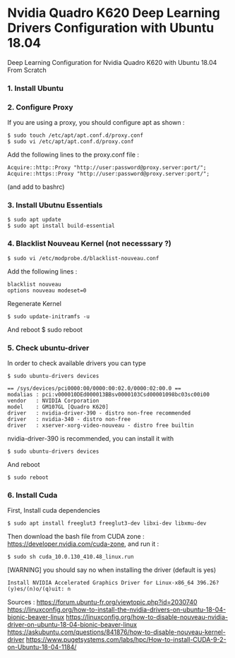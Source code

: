 # Nvidia Quadro K620 Deep Learning Drivers Configuration with Ubuntu 18.04
Deep Learning Configuration for Nvidia Quadro K620 with Ubuntu 18.04 From Scratch

### 1. Install Ubuntu

### 2. Configure Proxy

If you are using a proxy, you should configure apt as shown :

    $ sudo touch /etc/apt/apt.conf.d/proxy.conf
    $ sudo vi /etc/apt/apt.conf.d/proxy.conf

Add the following lines to the proxy.conf file :

    Acquire::http::Proxy "http://user:password@proxy.server:port/";
    Acquire::https::Proxy "http://user:password@proxy.server:port/";
    
(and add to bashrc)

### 3. Install Ubutnu Essentials

    $ sudo apt update
    $ sudo apt install build-essential

### 4. Blacklist Nouveau Kernel (not necesssary ?)

    $ sudo vi /etc/modprobe.d/blacklist-nouveau.conf

Add the following lines :
    
    blacklist nouveau
    options nouveau modeset=0
    
Regenerate Kernel

    $ sudo update-initramfs -u
    
And reboot 
    $ sudo reboot

### 5. Check ubuntu-driver

In order to check available drivers you can type 

    $ sudo ubuntu-drivers devices

    == /sys/devices/pci0000:00/0000:00:02.0/0000:02:00.0 ==
    modalias : pci:v000010DEd000013BBsv0000103Csd00001098bc03sc00i00
    vendor   : NVIDIA Corporation
    model    : GM107GL [Quadro K620]
    driver   : nvidia-driver-390 - distro non-free recommended
    driver   : nvidia-340 - distro non-free
    driver   : xserver-xorg-video-nouveau - distro free builtin

nvidia-driver-390 is recommended, you can install it with 

    $ sudo ubuntu-drivers devices

And reboot 

    $ sudo reboot
    
### 6. Install Cuda 

First, Install cuda dependencies 

    $ sudo apt install freeglut3 freeglut3-dev libxi-dev libxmu-dev
   
Then download the bash file from CUDA zone : https://developer.nvidia.com/cuda-zone, and run it :

    $ sudo sh cuda_10.0.130_410.48_linux.run
    
[WARNING] you should say no when installing the driver (default is yes)

    Install NVIDIA Accelerated Graphics Driver for Linux-x86_64 396.26?
    (y)es/(n)o/(q)uit: n


Sources : 
https://forum.ubuntu-fr.org/viewtopic.php?id=2030740
https://linuxconfig.org/how-to-install-the-nvidia-drivers-on-ubuntu-18-04-bionic-beaver-linux
https://linuxconfig.org/how-to-disable-nouveau-nvidia-driver-on-ubuntu-18-04-bionic-beaver-linux
https://askubuntu.com/questions/841876/how-to-disable-nouveau-kernel-driver
https://www.pugetsystems.com/labs/hpc/How-to-install-CUDA-9-2-on-Ubuntu-18-04-1184/

